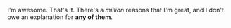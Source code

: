 I'm awesome. That's it. There's a *million* reasons that I'm great, and I don't owe an explanation for **any of them**.